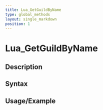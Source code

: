 ```yaml
---
title: Lua_GetGuildByName
type: global_methods
layout: single_markdown
position: 1
---
```


# Lua_GetGuildByName

## Description

## Syntax

## Usage/Example



